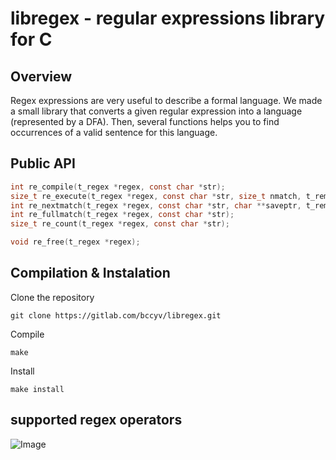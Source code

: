 # libregex - regular expressions library for C

## Overview
Regex expressions are very useful to describe a formal language. We made a small library that converts a given regular expression into a language (represented by a DFA). Then, several functions helps you to find occurrences of a valid sentence for this language.

## Public API
```C
int re_compile(t_regex *regex, const char *str);
size_t re_execute(t_regex *regex, const char *str, size_t nmatch, t_rematch *pmatch);
int re_nextmatch(t_regex *regex, const char *str, char **saveptr, t_rematch *match);
int re_fullmatch(t_regex *regex, const char *str);
size_t re_count(t_regex *regex, const char *str);

void re_free(t_regex *regex);
```

## Compilation & Instalation
Clone the repository
```
git clone https://gitlab.com/bccyv/libregex.git
```
Compile
```
make
```
Install
```
make install
```

## supported regex operators
![Image](https://i.goopics.net/XJVlb.png)
